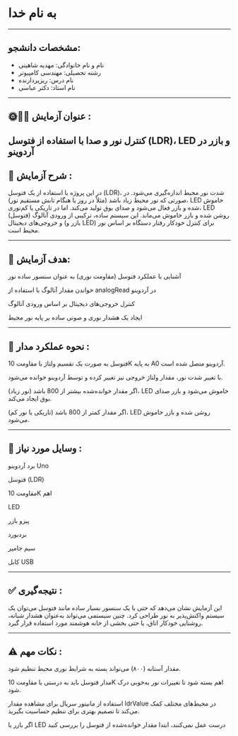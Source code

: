 # به نام خدا

---

## مشخصات دانشجو:

- نام و نام خانوادگی: مهدیه شاهینی
- رشته تحصیلی: مهندسی کامپیوتر  
- نام درس: ریزپردازنده  
- نام استاد: دکتر عباسی  


---

## 🌞🔔💡 عنوان آزمایش :
کنترل نور و صدا با استفاده از فتوسل (LDR)، LED و بازر در آردوینو
---

## 📝 شرح آزمایش :
در این پروژه با استفاده از یک فتوسل (LDR)، شدت نور محیط اندازه‌گیری می‌شود. در صورتی که نور محیط زیاد باشد (مثلاً در روز یا هنگام تابش مستقیم نور)، LED خاموش شده و بازر فعال می‌شود و صدای بوق تولید می‌کند. اما در تاریکی یا کم‌نوری، LED روشن شده و بازر خاموش می‌ماند. این سیستم ساده، ترکیبی از ورودی آنالوگ (فتوسل) و خروجی‌های دیجیتال (بازر و LED) برای کنترل خودکار رفتار دستگاه بر اساس نور محیط است.

---

## 🎯 هدف آزمایش:

آشنایی با عملکرد فتوسل (مقاومت نوری) به عنوان سنسور ساده نور

خواندن مقدار آنالوگ با استفاده از analogRead در آردوینو

کنترل خروجی‌های دیجیتال بر اساس ورودی آنالوگ

ایجاد یک هشدار نوری و صوتی ساده بر پایه نور محیط

---
## 🔁 نحوه عملکرد مدار :

فتوسل به صورت یک تقسیم ولتاژ با مقاومت 10K به پایه A0 آردوینو متصل شده است.

با تغییر شدت نور، مقدار ولتاژ خروجی نیز تغییر کرده و توسط آردوینو خوانده می‌شود.

اگر مقدار خوانده‌شده بیشتر از 800 باشد (نور زیاد)، LED خاموش می‌شود و بازر صدای بوق ایجاد می‌کند.

اگر مقدار کمتر از 800 باشد (تاریکی یا نور کم)، LED روشن شده و بازر خاموش می‌شود.

---
## 🧰 وسایل مورد نیاز :

برد آردوینو Uno

فتوسل (LDR)

مقاومت 10K اهم

LED

پیزو بازر

بردبورد

سیم جامپر

کابل USB

---
## ✅ نتیجه‌گیری :
این آزمایش نشان می‌دهد که حتی با یک سنسور بسیار ساده مانند فتوسل می‌توان یک سیستم واکنش‌پذیر به نور طراحی کرد. چنین سیستمی می‌تواند به‌عنوان هشدار شبانه، روشنایی خودکار اتاق، یا حتی بخشی از خانه هوشمند مورد استفاده قرار گیرد.



---
## ⚠️ نکات مهم :

مقدار آستانه (۸۰۰) می‌تواند بسته به شرایط نوری محیط تنظیم شود.

مدار فتوسل باید به درستی با مقاومت 10K اهم بسته شود تا تغییرات نور به‌خوبی درک شود.

استفاده از مانیتور سریال برای مشاهده مقدار ldrValue در محیط‌های مختلف کمک می‌کند تا تصمیم بهتری برای تنظیم حساسیت بگیرید.

اگر بازر یا LED درست عمل نمی‌کنند، ابتدا مقدار خوانده‌شده از فتوسل را بررسی کنید
